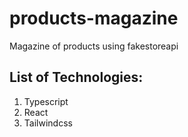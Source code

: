 # products-magazine
Magazine of products using fakestoreapi

## List of Technologies: 
1. Typescript
2. React
3. Tailwindcss
